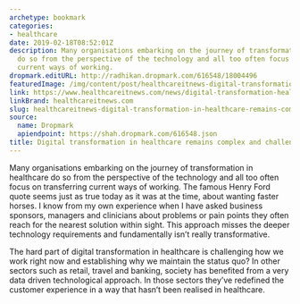 ```yaml
---
archetype: bookmark
categories:
- healthcare
date: 2019-02-18T08:52:01Z
description: Many organisations embarking on the journey of transformation in healthcare
  do so from the perspective of the technology and all too often focus on transferring
  current ways of working.
dropmark.editURL: http://radhikan.dropmark.com/616548/18004496
featuredImage: /img/content/post/healthcareitnews-digital-transformation-in-healthcare-remains-complex-and-challenging.jpg
link: https://www.healthcareitnews.com/news/digital-transformation-healthcare-remains-complex-and-challenging
linkBrand: healthcareitnews.com
slug: healthcareitnews-digital-transformation-in-healthcare-remains-complex-and-challenging
source:
  name: Dropmark
  apiendpoint: https://shah.dropmark.com/616548.json
title: Digital transformation in healthcare remains complex and challenging
---
```

Many organisations embarking on the journey of transformation in healthcare do so from the perspective of the technology and all too often focus on transferring current ways of working. The famous Henry Ford quote seems just as true today as it was at the time, about wanting faster horses. I know from my own experience when I have asked business sponsors, managers and clinicians about problems or pain points they often reach for the nearest solution within sight. This approach misses the deeper technology requirements and fundamentally isn’t really transformative.

The hard part of digital transformation in healthcare is challenging how we work right now and establishing why we maintain the status quo? In other sectors such as retail, travel and banking, society has benefited from a very data driven technological approach. In those sectors they’ve redefined the customer experience in a way that hasn’t been realised in healthcare.

